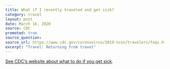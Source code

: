 ```yaml
---
title: What if I recently traveled and get sick?
category: travel
layout: post
date: March 16, 2020
source: CDC
promoted: true
source_question: 
source_url: https://www.cdc.gov/coronavirus/2019-ncov/travelers/faqs.html#returning-from-travel
excerpt: "Travel: Returning from travel"
---
```


<a href="https://www.cdc.gov/coronavirus/2019-ncov/about/steps-when-sick.html"> See CDC’s website about what to do if you get sick</a>.

